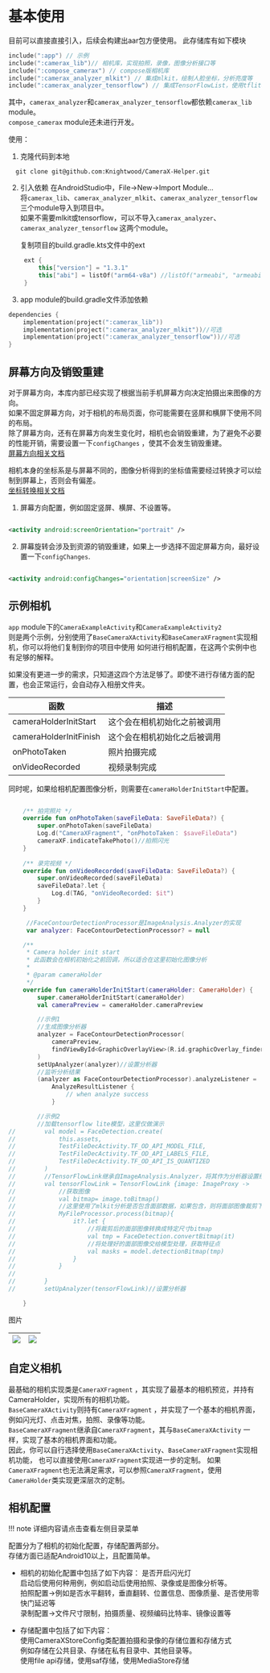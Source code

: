 # 基本使用

目前可以直接直接引入，后续会构建出aar包方便使用。
此存储库有如下模块

````kotlin
include(":app") // 示例
include(":camerax_lib")// 相机库，实现拍照，录像，图像分析接口等
include(":compose_camerax") // compose版相机库
include(":camerax_analyzer_mlkit") // 集成mlkit，绘制人脸坐标，分析亮度等
include(":camerax_analyzer_tensorflow") // 集成TensorFlowList，使用tflite模型运行分析
````

其中，`camerax_analyzer`和`camerax_analyzer_tensorflow`都依赖`camerax_lib` module。  
`compose_camerax` module还未进行开发。

使用：

1. 克隆代码到本地
```shell
  git clone git@github.com:Knightwood/CameraX-Helper.git
```
2. 引入依赖
   在AndroidStudio中，File->New->Import Module...  
   将`camerax_lib`、`camerax_analyzer_mlkit`、`camerax_analyzer_tensorflow`三个module导入到项目中。  
   如果不需要mlkit或tensorflow，可以不导入`camerax_analyzer`、`camerax_analyzer_tensorflow` 这两个module。

   复制项目的build.gradle.kts文件中的ext
   ```kotlin
    ext {
        this["version"] = "1.3.1"
        this["abi"] = listOf("arm64-v8a") //listOf("armeabi", "armeabi-v7a", "arm64-v8a")
    }
   ```

3. app module的build.gradle文件添加依赖
```kotlin
dependencies {
    implementation(project(":camerax_lib"))
    implementation(project(":camerax_analyzer_mlkit"))//可选
    implementation(project(":camerax_analyzer_tensorflow"))//可选
}
```
## 屏幕方向及销毁重建

对于屏幕方向，本库内部已经实现了根据当前手机屏幕方向决定拍摄出来图像的方向。  
如果不固定屏幕方向，对于相机的布局页面，你可能需要在竖屏和横屏下使用不同的布局。  
除了屏幕方向，还有在屏幕方向发生变化时，相机也会销毁重建，为了避免不必要的性能开销，需要设置一下`configChanges`
，使其不会发生销毁重建。  
[屏幕方向相关文档](https://developer.android.google.cn/media/camera/camerax/orientation-rotation?hl=en)

相机本身的坐标系是与屏幕不同的，图像分析得到的坐标值需要经过转换才可以绘制到屏幕上，否则会有偏差。  
[坐标转换相关文档](https://developer.android.google.cn/media/camera/camerax/transform-output?hl=en)

1. 屏幕方向配置，例如固定竖屏、横屏、不设置等。
```xml

<activity android:screenOrientation="portrait" />
```
2. 屏幕旋转会涉及到资源的销毁重建，如果上一步选择不固定屏幕方向，最好设置一下`configChanges`.
```xml

<activity android:configChanges="orientation|screenSize" />
```

## 示例相机

`app` module下的`CameraExampleActivity`和`CameraExampleActivity2`  
则是两个示例，分别使用了`BaseCameraXActivity`和`BaseCameraXFragment`实现相机，你可以将他们复制到你的项目中使用
如何进行相机配置，在这两个实例中也有足够的解释。

如果没有更进一步的需求，只知道这四个方法足够了。即使不进行存储方面的配置，也会正常运行，会自动存入相册文件夹。

| 函数                     | 描述             |
|------------------------|----------------|
| cameraHolderInitStart  | 这个会在相机初始化之前被调用 |
| cameraHolderInitFinish | 这个会在相机初始化之后被调用 |             
| onPhotoTaken           | 照片拍摄完成         |
| onVideoRecorded        | 视频录制完成         |

同时呢，如果给相机配置图像分析，则需要在`cameraHolderInitStart`中配置。
```kotlin

    /** 拍完照片 */
    override fun onPhotoTaken(saveFileData: SaveFileData?) {
        super.onPhotoTaken(saveFileData)
        Log.d("CameraXFragment", "onPhotoTaken： $saveFileData")
        cameraXF.indicateTakePhoto()//拍照闪光
    }
    
    /** 录完视频 */
    override fun onVideoRecorded(saveFileData: SaveFileData?) {
        super.onVideoRecorded(saveFileData)
        saveFileData?.let {
            Log.d(TAG, "onVideoRecorded: $it")
        }
    }

     //FaceContourDetectionProcessor是ImageAnalysis.Analyzer的实现
     var analyzer: FaceContourDetectionProcessor? = null

    /**
     * Camera holder init start
     * 此函数会在相机初始化之前回调，所以适合在这里初始化图像分析
     *
     * @param cameraHolder
     */
    override fun cameraHolderInitStart(cameraHolder: CameraHolder) {
        super.cameraHolderInitStart(cameraHolder)
        val cameraPreview = cameraHolder.cameraPreview

        //示例1
        //生成图像分析器
        analyzer = FaceContourDetectionProcessor(
            cameraPreview,
            findViewById<GraphicOverlayView>(R.id.graphicOverlay_finder),
        )
        setUpAnalyzer(analyzer)//设置分析器
        //监听分析结果
        (analyzer as FaceContourDetectionProcessor).analyzeListener =
            AnalyzeResultListener {
                // when analyze success
            }

        //示例2
        //加载tensorflow lite模型，这里仅做演示
//        val model = FaceDetection.create(
//            this.assets,
//            TestFileDecActivity.TF_OD_API_MODEL_FILE,
//            TestFileDecActivity.TF_OD_API_LABELS_FILE,
//            TestFileDecActivity.TF_OD_API_IS_QUANTIZED
//        )
//        //TensorFlowLink继承自ImageAnalysis.Analyzer，将其作为分析器设置给相机即可拿到分析流
//        val tensorFlowLink = TensorFlowLink {image: ImageProxy ->
//            //获取图像
//            val bitmap= image.toBitmap()
//            //这里使用了mlkit分析是否包含面部数据，如果包含，则将面部图像裁剪下来
//            MyFileProcessor.process(bitmap){
//                it?.let {
//                    //将裁剪后的面部图像转换成特定尺寸bitmap
//                    val tmp = FaceDetection.convertBitmap(it)
//                    //将处理好的面部图像交给模型处理，获取特征点
//                    val masks = model.detectionBitmap(tmp)
//                }
//            }
//
//        }
//        setUpAnalyzer(tensorFlowLink)//设置分析器

    }
```
图片

| ![](.\assert\1.jpg) | ![](.\assert\2.jpg) |
|---------------------|---------------------|

## 自定义相机

最基础的相机实现类是`CameraXFragment`
，其实现了最基本的相机预览，并持有CameraHolder，实现所有的相机功能。  
`BaseCameraXActivity`则持有`CameraXFragment`
，并实现了一个基本的相机界面，例如闪光灯、点击对焦，拍照、录像等功能。  
`BaseCameraXFragment`继承自`CameraXFragment`，其与`BaseCameraXActivity`
一样，实现了基本的相机界面和功能。  
因此，你可以自行选择使用`BaseCameraXActivity`、`BaseCameraXFragment`实现相机功能，
也可以直接使用`CameraXFragment`实现进一步的定制。
如果`CameraXFragment`也无法满足需求，可以参照`CameraXFragment`，使用`CameraHolder`类实现更深层次的定制。

## 相机配置

!!! note
    详细内容请点击查看左侧目录菜单

配置分为了相机的初始化配置，存储配置两部分。  
存储方面已适配Android10以上，且配置简单。

* 相机的初始化配置中包括了如下内容：
  是否开启闪光灯  
  启动后使用何种用例，例如启动后使用拍照、录像或是图像分析等。  
  拍照配置->例如是否水平翻转，垂直翻转、位置信息、图像质量、是否使用零快门延迟等  
  录制配置->文件尺寸限制，拍摄质量、视频编码比特率、镜像设置等

* 存储配置中包括了如下内容：  
  使用CameraXStoreConfig类配置拍摄和录像的存储位置和存储方式  
  例如存储在公共目录、存储在私有目录中、其他目录等。    
  使用file api存储，使用saf存储，使用MediaStore存储  
